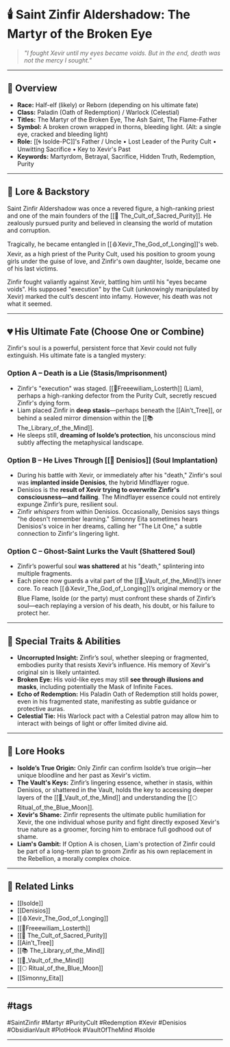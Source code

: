 # 🕯️ Saint Zinfir Aldershadow: The Martyr of the Broken Eye

> *"I fought Xevir until my eyes became voids. But in the end, death was not the mercy I sought."*

---

## 🔮 Overview

- **Race:** Half-elf (likely) or Reborn (depending on his ultimate fate)
- **Class:** Paladin (Oath of Redemption) / Warlock (Celestial)
- **Titles:** The Martyr of the Broken Eye, The Ash Saint, The Flame-Father
- **Symbol:** A broken crown wrapped in thorns, bleeding light. (Alt: a single eye, cracked and bleeding light)
- **Role:** [[🌀 Isolde-PC]]'s Father / Uncle • Lost Leader of the Purity Cult • Unwitting Sacrifice • Key to Xevir's Past
- **Keywords:** Martyrdom, Betrayal, Sacrifice, Hidden Truth, Redemption, Purity

---

## 📖 Lore & Backstory

Saint Zinfir Aldershadow was once a revered figure, a high-ranking priest and one of the main founders of the [[🧼 The_Cult_of_Sacred_Purity]]. He zealously pursued purity and believed in cleansing the world of mutation and corruption.

Tragically, he became entangled in [[🩸Xevir_The_God_of_Longing]]'s web. Xevir, as a high priest of the Purity Cult, used his position to groom young girls under the guise of love, and Zinfir's own daughter, Isolde, became one of his last victims.

Zinfir fought valiantly against Xevir, battling him until his "eyes became voids". His supposed "execution" by the Cult (unknowingly manipulated by Xevir) marked the cult’s descent into infamy. However, his death was not what it seemed.

---

## 💔 His Ultimate Fate (Choose One or Combine)

Zinfir's soul is a powerful, persistent force that Xevir could not fully extinguish. His ultimate fate is a tangled mystery:

### Option A – Death is a Lie (Stasis/Imprisonment)
- Zinfir's "execution" was staged. [[🐺Freeewiliam_Losterth]] (Liam), perhaps a high-ranking defector from the Purity Cult, secretly rescued Zinfir's dying form.
- Liam placed Zinfir in **deep stasis**—perhaps beneath the [[Ain’t_Tree]], or behind a sealed mirror dimension within the [[📚 The_Library_of_the_Mind]].
- He sleeps still, **dreaming of Isolde’s protection**, his unconscious mind subtly affecting the metaphysical landscape.

### Option B – He Lives Through [[👤 Denisios]] (Soul Implantation)
- During his battle with Xevir, or immediately after his "death," Zinfir's soul was **implanted inside Denisios**, the hybrid Mindflayer rogue.
- Denisios is the **result of Xevir trying to overwrite Zinfir's consciousness—and failing**. The Mindflayer essence could not entirely expunge Zinfir’s pure, resilient soul.
- Zinfir *whispers* from within Denisios. Occasionally, Denisios says things "he doesn't remember learning." Simonny Eita sometimes hears Denisios's voice in her dreams, calling her "The Lit One," a subtle connection to Zinfir's lingering light.

### Option C – Ghost-Saint Lurks the Vault (Shattered Soul)
- Zinfir’s powerful soul **was shattered** at his "death," splintering into multiple fragments.
- Each piece now guards a vital part of the [[🧩_Vault_of_the_Mind]]’s inner core. To reach [[🩸Xevir_The_God_of_Longing]]’s original memory or the Blue Flame, Isolde (or the party) must confront these shards of Zinfir’s soul—each replaying a version of his death, his doubt, or his failure to protect her.

---

## 🧠 Special Traits & Abilities

- **Uncorrupted Insight:** Zinfir’s soul, whether sleeping or fragmented, embodies purity that resists Xevir’s influence. His memory of Xevir's original sin is likely untainted.
- **Broken Eye:** His void-like eyes may still **see through illusions and masks**, including potentially the Mask of Infinite Faces.
- **Echo of Redemption:** His Paladin Oath of Redemption still holds power, even in his fragmented state, manifesting as subtle guidance or protective auras.
- **Celestial Tie:** His Warlock pact with a Celestial patron may allow him to interact with beings of light or offer limited divine aid.

---

## 📜 Lore Hooks

- **Isolde’s True Origin:** Only Zinfir can confirm Isolde’s true origin—her unique bloodline and her past as Xevir's victim.
- **The Vault's Keys:** Zinfir’s lingering essence, whether in stasis, within Denisios, or shattered in the Vault, holds the key to accessing deeper layers of the [[🧩_Vault_of_the_Mind]] and understanding the [[🌕 Ritual_of_the_Blue_Moon]].
- **Xevir's Shame:** Zinfir represents the ultimate public humiliation for Xevir, the one individual whose purity and fight directly exposed Xevir's true nature as a groomer, forcing him to embrace full godhood out of shame.
- **Liam's Gambit:** If Option A is chosen, Liam's protection of Zinfir could be part of a long-term plan to groom Zinfir as his own replacement in the Rebellion, a morally complex choice.

---

## 📁 Related Links

- [[Isolde]]
- [[Denisios]]
- [[🩸Xevir_The_God_of_Longing]]
- [[🐺Freeewiliam_Losterth]]
- [[🧼 The_Cult_of_Sacred_Purity]]
- [[Ain’t_Tree]]
- [[📚 The_Library_of_the_Mind]]
- [[🧩_Vault_of_the_Mind]]
- [[🌕 Ritual_of_the_Blue_Moon]]
- [[Simonny_Eita]]

---

## #tags

#SaintZinfir #Martyr #PurityCult #Redemption #Xevir #Denisios #ObsidianVault #PlotHook #VaultOfTheMind #Isolde

---